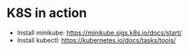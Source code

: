 # K8S in action
  - Install minikube: https://minikube.sigs.k8s.io/docs/start/
  - Install kubectl: https://kubernetes.io/docs/tasks/tools/